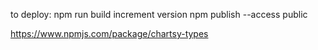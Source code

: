 to deploy:
npm run build
increment version
npm publish --access public

https://www.npmjs.com/package/chartsy-types